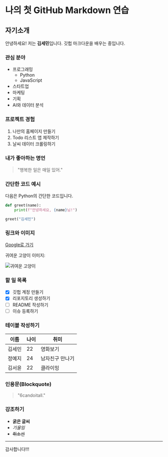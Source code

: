 # 나의 첫 GitHub Markdown 연습

## 자기소개

안녕하세요! 저는 **김세민**입니다. 깃헙 마크다운을 배우는 중입니다.

### 관심 분야

- 프로그래밍
  - Python
  - JavaScript
- 스타트업
- 마케팅
- 기획
- AI와 데이터 분석

### 프로젝트 경험

1. 나만의 홈페이지 만들기
2. Todo 리스트 앱 제작하기
3. 날씨 데이터 크롤링하기

### 내가 좋아하는 명언

> "행복한 일은 매일 있어."

### 간단한 코드 예시

다음은 Python의 간단한 코드입니다.

```python
def greet(name):
    print(f"안녕하세요, {name}님!")

greet("김세민")
```

### 링크와 이미지

[Google로 가기](https://www.google.com)

귀여운 고양이 이미지:

![귀여운 고양이](https://t3.ftcdn.net/jpg/01/04/40/06/360_F_104400672_zCaPIFbYT1dXdzN85jso7NV8M6uwpKtf.jpg)

### 할 일 목록

- [x] 깃헙 계정 만들기
- [x] 리포지토리 생성하기
- [ ] README 작성하기
- [ ] 이슈 등록하기

### 테이블 작성하기

| 이름   | 나이 | 취미     |
| ------ | ---- | -------- |
| 김세민 | 22   | 영화보기     |
| 정예지 | 24   | 남자친구 만나기     |
| 김서윤 | 22   | 클라이밍 |

### 인용문(Blockquote)

> "6candoitall."

### 강조하기

- **굵은 글씨**
- _기울임_
- ~~취소선~~

---

감사합니다!!!
